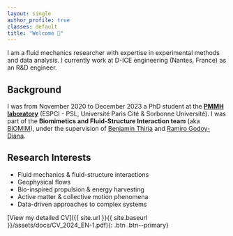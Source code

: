 ```yaml
---
layout: single
author_profile: true
classes: default
title: "Welcome 👋"
---
```


I am a fluid mechanics researcher with expertise in experimental methods and data analysis. I currently work at D-ICE engineering (Nantes, France) as an R&D engineer.

## Background

I was from November 2020 to December 2023 a PhD student at the [**PMMH laboratory**](https://www.pmmh.espci.fr/?-Le-laboratoire-) (ESPCI - PSL, Université Paris Cité & Sorbonne Université).
I was part of the **Biomimetics and Fluid-Structure Interaction team** (aka [BIOMIM](https://www.pmmh.espci.fr/Biomimetics-and-Fluid-Structure-Interaction)), under the supervision of [Benjamin Thiria](https://scholar.google.be/citations?user=Ho7KLfUAAAAJ&hl=fr) and [Ramiro Godoy-Diana](https://blog.espci.fr/ramiro/).

## Research Interests

- Fluid mechanics & fluid-structure interactions
- Geophysical flows
- Bio-inspired propulsion & energy harvesting
- Active matter & collective motion phenomena
- Data-driven approaches to complex systems

[View my detailed CV]({{ site.url }}{{ site.baseurl }}/assets/docs/CV_2024_EN-1.pdf){: .btn .btn--primary}